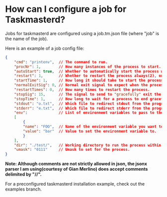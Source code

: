 #	How can I configure a job for Taskmasterd?

Jobs for taskmasterd are configured using a job.tm.json file (where "job" is the name of the job).

Here is an example of a job config file:

```json
{
	"cmd": "printenv",	// The command to run.
	"procNr": 1,		// How many instances of the process to start.
	"autoStart": true,	// Whether to automatically start the process when taskmasterd is started.
	"restart": 1,		// Whether to restart the process always(2), only on unexpected exits(1), or never(0).
	"startTime": 1,		// How long it should take to start the process.
	"normalExitSig": 0,	// Normal exit signal to expect when the process ends.
	"restartTimes": 0,	// How many times to restart the process.
	"stopSig": 15,		// The signal to send to "gracefully" exit the program.
	"stopTime": 1,		// How long to wait for a process to end gracefully before killing it.
	"stdout": "o.txt",	// Which file to redirect stdout from the program to.
	"stderr": "e.txt",	// Which file to redirect stderr from the program to.
	"env":				// List of environment variables to pass to the process.
	[
		{
		"name": "FOO",	// Name of the environment variable you want to set.
		"value": "bar"	// Value to set the environment variable to.
		}
	],
	"dir": "./test/",	// Working directory to run the process within.
	"umask": "0111"		// Umask to set for the process.
}
```
**Note: Although comments are not strictly allowed in json, the jsonx parser I am using(courtesy of Gian Merlino) does accept comments delimited by "//".**

For a preconfigured taskmasterd installation example, check out the examples branch.